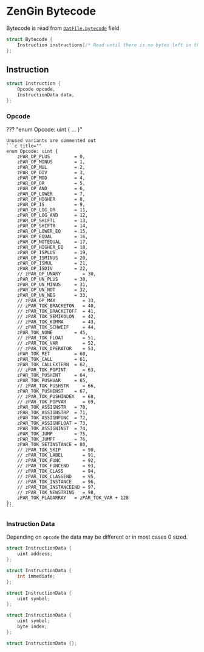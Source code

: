 # ZenGin Bytecode

Bytecode is read from [`DatFile.bytecode`](./script_binaries.md#format-description) field

```c title="Bytecode Buffer"
struct Bytecode {
    Instruction instructions[/* Read until there is no bytes left in the buffer */]
};
```

## Instruction

```c title=""
struct Instruction {
    Opcode opcode,
    InstructionData data,
};
```

### Opcode

??? "enum Opcode: uint { ... }"

    Unused variants are commented out
    ```c title=""
    enum Opcode: uint {
        zPAR_OP_PLUS         = 0,
        zPAR_OP_MINUS        = 1,
        zPAR_OP_MUL          = 2,
        zPAR_OP_DIV          = 3,
        zPAR_OP_MOD          = 4,
        zPAR_OP_OR           = 5,
        zPAR_OP_AND          = 6,
        zPAR_OP_LOWER        = 7,
        zPAR_OP_HIGHER       = 8,
        zPAR_OP_IS           = 9,
        zPAR_OP_LOG_OR       = 11,
        zPAR_OP_LOG_AND      = 12,
        zPAR_OP_SHIFTL       = 13,
        zPAR_OP_SHIFTR       = 14,
        zPAR_OP_LOWER_EQ     = 15,
        zPAR_OP_EQUAL        = 16,
        zPAR_OP_NOTEQUAL     = 17,
        zPAR_OP_HIGHER_EQ    = 18,
        zPAR_OP_ISPLUS       = 19,
        zPAR_OP_ISMINUS      = 20,
        zPAR_OP_ISMUL        = 21,
        zPAR_OP_ISDIV        = 22,
        // zPAR_OP_UNARY        = 30,
        zPAR_OP_UN_PLUS      = 30,
        zPAR_OP_UN_MINUS     = 31,
        zPAR_OP_UN_NOT       = 32,
        zPAR_OP_UN_NEG       = 33,
        // zPAR_OP_MAX          = 33,
        // zPAR_TOK_BRACKETON   = 40,
        // zPAR_TOK_BRACKETOFF  = 41,
        // zPAR_TOK_SEMIKOLON   = 42,
        // zPAR_TOK_KOMMA       = 43,
        // zPAR_TOK_SCHWEIF     = 44,
        zPAR_TOK_NONE        = 45,
        // zPAR_TOK_FLOAT       = 51,
        // zPAR_TOK_VAR         = 52,
        // zPAR_TOK_OPERATOR    = 53,
        zPAR_TOK_RET         = 60,
        zPAR_TOK_CALL        = 61,
        zPAR_TOK_CALLEXTERN  = 62,
        // zPAR_TOK_POPINT      = 63,
        zPAR_TOK_PUSHINT     = 64,
        zPAR_TOK_PUSHVAR     = 65,
        // zPAR_TOK_PUSHSTR     = 66,
        zPAR_TOK_PUSHINST    = 67,
        // zPAR_TOK_PUSHINDEX   = 68,
        // zPAR_TOK_POPVAR      = 69,
        zPAR_TOK_ASSIGNSTR   = 70,
        zPAR_TOK_ASSIGNSTRP  = 71,
        zPAR_TOK_ASSIGNFUNC  = 72,
        zPAR_TOK_ASSIGNFLOAT = 73,
        zPAR_TOK_ASSIGNINST  = 74,
        zPAR_TOK_JUMP        = 75,
        zPAR_TOK_JUMPF       = 76,
        zPAR_TOK_SETINSTANCE = 80,
        // zPAR_TOK_SKIP        = 90,
        // zPAR_TOK_LABEL       = 91,
        // zPAR_TOK_FUNC        = 92,
        // zPAR_TOK_FUNCEND     = 93,
        // zPAR_TOK_CLASS       = 94,
        // zPAR_TOK_CLASSEND    = 95,
        // zPAR_TOK_INSTANCE    = 96,
        // zPAR_TOK_INSTANCEEND = 97,
        // zPAR_TOK_NEWSTRING   = 98,
        zPAR_TOK_FLAGARRAY   = zPAR_TOK_VAR + 128
    };
    ```

### Instruction Data

Depending on `opcode` the data may be different or in most cases 0 sized.

```c title="For CALL, JUMPF, JUMP"
struct InstructionData {
    uint address;
};
```

```c title="For PUSHINT"
struct InstructionData {
    int immediate;
};
```

```c title="For CALLEXTERN, PUSHVAR, PUSHINST, SETINSTANCE"
struct InstructionData {
    uint symbol;
};
```

```c title="For PUSHVAR + FLAGARRAY"
struct InstructionData {
    uint symbol;
    byte index;
};
```

```c title="For any other Opcode"
struct InstructionData {};
```

